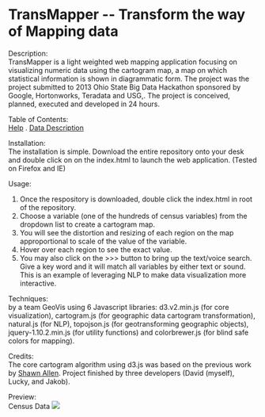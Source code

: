 
# TransMapper -- Transform the way of Mapping data

Description:  
TransMapper is a light weighted web mapping application focusing on visualizing numeric data using the cartogram map, a map on which statistical information is shown in diagrammatic form. The project was the project submitted to 2013 Ohio State Big Data Hackathon sponsored by Google, Hortonworks, Teradata and USG,. The project is conceived, planned, executed and developed in 24 hours. 

Table of Contents:  
[Help](https://github.com/davidchengo/geovis/blob/master/help.html) . 
[Data Description](https://github.com/davidchengo/geovis/blob/master/meta.htm)

Installation:  
The installation is simple. Download the entire repository onto your desk and double click on on the index.html to launch the web application. (Tested on Firefox and IE)

Usage:  
1. Once the respository is downloaded, double click the index.html in root of the repository.
2. Choose a variable (one of the hundreds of census variables) from the dropdown list to create a cartogram map.
3. You will see the distortion and resizing of each region on the map approportional to scale of the value of the variable.
4. Hover over each region to see the exact value.
5. You may also click on the >>> button to bring up the text/voice search. Give a key word and it will match all variables by either text or sound. This is an example of leveraging NLP to make data visualization more interactive.

Techniques:  
by a team GeoVis using 6 Javascript libraries: d3.v2.min.js (for core visualization), cartogram.js (for geographic data cartogram transformation), natural.js (for NLP), topojson.js (for geotransforming geographic objects), jquery-1.10.2.min.js (for utility functions) and colorbrewer.js (for blind safe colors for mapping).

Credits:  
The core cartogram algorithm using d3.js was based on the previous work by [Shawn Allen](https://github.com/shawnbot/d3-cartogram/). Project finished by three developers (David (myself), Lucky, and Jakob).

Preview:  
Census Data 
![](https://github.com/davidchengo/geovis/blob/master/img/data.PNG)



        
      

